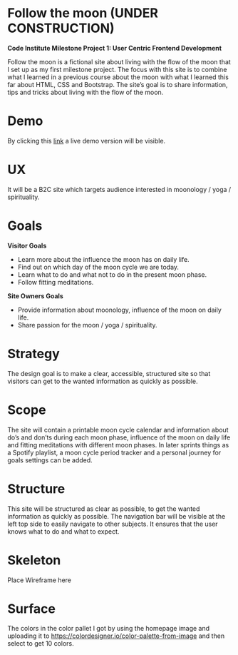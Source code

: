 Follow the moon  (UNDER CONSTRUCTION)
======
**Code Institute Milestone Project 1: User Centric Frontend Development**

<!-- <img src="/images/Homepage" alt="Follow the moon"/> -->

Follow the moon is a fictional site about living with the flow of the moon that I set up as my first milestone project. The focus with this site is to combine what I learned in a previous course about the moon with what I learned this far about HTML, CSS and Bootstrap. The site’s goal is to share information, tips and tricks about living with the flow of the moon.

Demo
======

By clicking this [link](https://daph1986.github.io/Follow-the-moon/) a live demo version will be visible.

UX
======
It will be a B2C site which targets audience interested in moonology / yoga / spirituality.

Goals
======
**Visitor Goals**
* Learn more about the influence the moon has on daily life.
* Find out on which day of the moon cycle we are today.
* Learn what to do and what not to do in the present moon phase.
* Follow fitting meditations.

**Site Owners Goals**
* Provide information about moonology, influence of the moon on daily life.
* Share passion for the moon / yoga / spirituality.

Strategy
======
The design goal is to make a clear, accessible, structured site so that visitors can get to the wanted information as quickly as possible.

Scope
======
The site will contain a printable moon cycle calendar and information about do’s and don’ts during each moon phase, influence of the moon on daily life and fitting meditations with different moon phases. In later sprints things as a Spotify playlist, a moon cycle period tracker and a personal journey for goals settings can be added.

Structure
======
This site will be structured as clear as possible, to get the wanted information as quickly as possible. The navigation bar will be visible at the left top side to easily navigate to other subjects. It ensures that the user knows what to do and what to expect.

Skeleton
======
Place Wireframe here

Surface
======
The colors in the color pallet I got by using the homepage image and uploading it to https://colordesigner.io/color-palette-from-image and then select to get 10 colors.